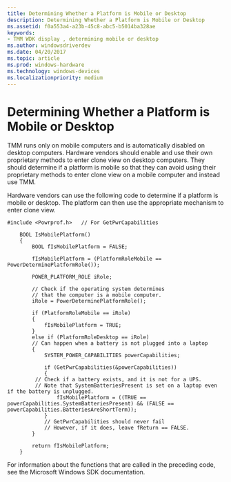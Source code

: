 ```yaml
---
title: Determining Whether a Platform is Mobile or Desktop
description: Determining Whether a Platform is Mobile or Desktop
ms.assetid: f0a553a4-a23b-45c8-abc5-b5014ba328ae
keywords:
- TMM WDK display , determining mobile or desktop
ms.author: windowsdriverdev
ms.date: 04/20/2017
ms.topic: article
ms.prod: windows-hardware
ms.technology: windows-devices
ms.localizationpriority: medium
---
```


# Determining Whether a Platform is Mobile or Desktop


TMM runs only on mobile computers and is automatically disabled on desktop computers. Hardware vendors should enable and use their own proprietary methods to enter clone view on desktop computers. They should determine if a platform is mobile so that they can avoid using their proprietary methods to enter clone view on a mobile computer and instead use TMM.

Hardware vendors can use the following code to determine if a platform is mobile or desktop. The platform can then use the appropriate mechanism to enter clone view.

```
#include <Powrprof.h>   // For GetPwrCapabilities

    BOOL IsMobilePlatform()
    {
        BOOL fIsMobilePlatform = FALSE;

        fIsMobilePlatform = (PlatformRoleMobile == PowerDeterminePlatformRole());

        POWER_PLATFORM_ROLE iRole;

        // Check if the operating system determines 
        // that the computer is a mobile computer.
        iRole = PowerDeterminePlatformRole();

        if (PlatformRoleMobile == iRole)
        {
            fIsMobilePlatform = TRUE;
        }
        else if (PlatformRoleDesktop == iRole) 
        // Can happen when a battery is not plugged into a laptop
        {
            SYSTEM_POWER_CAPABILITIES powerCapabilities;

            if (GetPwrCapabilities(&powerCapabilities))
            {
         // Check if a battery exists, and it is not for a UPS.
         // Note that SystemBatteriesPresent is set on a laptop even if the battery is unplugged.
                fIsMobilePlatform = ((TRUE == powerCapabilities.SystemBatteriesPresent) && (FALSE == powerCapabilities.BatteriesAreShortTerm));
            }
            // GetPwrCapabilities should never fail 
            // However, if it does, leave fReturn == FALSE.
        }

        return fIsMobilePlatform;
    }
```

For information about the functions that are called in the preceding code, see the Microsoft Windows SDK documentation.

 

 





